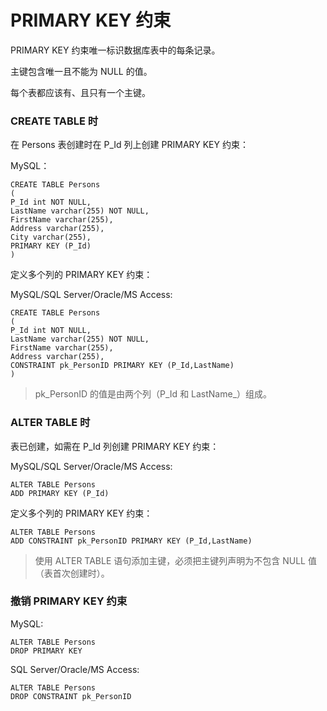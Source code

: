 # PRIMARY KEY 约束

PRIMARY KEY 约束唯一标识数据库表中的每条记录。

主键包含唯一且不能为 NULL 的值。

每个表都应该有、且只有一个主键。

### CREATE TABLE 时

在 Persons 表创建时在 P\_Id 列上创建 PRIMARY KEY 约束：

MySQL：

```
CREATE TABLE Persons
(
P_Id int NOT NULL,
LastName varchar(255) NOT NULL,
FirstName varchar(255),
Address varchar(255),
City varchar(255),
PRIMARY KEY (P_Id)
)
```

定义多个列的 PRIMARY KEY 约束：

MySQL/SQL Server/Oracle/MS Access:

```
CREATE TABLE Persons
(
P_Id int NOT NULL,
LastName varchar(255) NOT NULL,
FirstName varchar(255),
Address varchar(255),
CONSTRAINT pk_PersonID PRIMARY KEY (P_Id,LastName)
)
```

> pk_PersonID 的值是由两个列（P\_Id 和 LastName_）组成。

### ALTER TABLE 时

表已创建，如需在 P\_Id 列创建 PRIMARY KEY 约束：

MySQL/SQL Server/Oracle/MS Access:

```
ALTER TABLE Persons
ADD PRIMARY KEY (P_Id)
```

定义多个列的 PRIMARY KEY 约束：

```
ALTER TABLE Persons
ADD CONSTRAINT pk_PersonID PRIMARY KEY (P_Id,LastName)
```

> 使用 ALTER TABLE 语句添加主键，必须把主键列声明为不包含 NULL 值（表首次创建时）。

### 撤销 PRIMARY KEY 约束

MySQL:

```
ALTER TABLE Persons
DROP PRIMARY KEY
```

SQL Server/Oracle/MS Access:

```
ALTER TABLE Persons
DROP CONSTRAINT pk_PersonID
```



